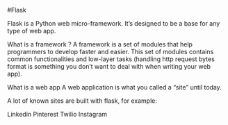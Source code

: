 #Flask

Flask is a Python web micro-framework. It’s designed to be a base for any type of web app.

What is a framework ?
A framework is a set of modules that help programmers to develop faster and easier.
This set of modules contains common functionalities and low-layer tasks (handling http request bytes format is something you don’t want to deal with when writing your web app).

What is a web app
A web application is what you called a “site” until today.

A lot of known sites are built with flask, for example:

Linkedin
Pinterest
Twilio
Instagram